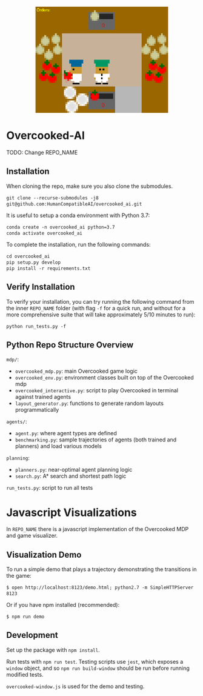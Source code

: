 
<p align="center">
<img src="images/screenshot.png" width="350">
</p>
  


# Overcooked-AI

TODO: Change REPO_NAME

## Installation

When cloning the repo, make sure you also clone the submodules.

```
git clone --recurse-submodules -j8 git@github.com:HumanCompatibleAI/overcooked_ai.git
```

It is useful to setup a conda environment with Python 3.7:

```
conda create -n overcooked_ai python=3.7
conda activate overcooked_ai
```

To complete the installation, run the following commands:

```
cd overcooked_ai
pip setup.py develop
pip install -r requirements.txt
```

## Verify Installation

To verify your installation, you can try running the following command from the inner `REPO_NAME` folder (with flag `-f` for a quick run, and without for a more comprehensive suite that will take approximately 5/10 minutes to run):

```
python run_tests.py -f
```

## Python Repo Structure Overview

`mdp/`:
- `overcooked_mdp.py`: main Overcooked game logic
- `overcooked_env.py`: environment classes built on top of the Overcooked mdp
- `overcooked_interactive.py`: script to play Overcooked in terminal against trained agents
- `layout_generator.py`: functions to generate random layouts programmatically

`agents/`:
- `agent.py`: where agent types are defined
- `benchmarking.py`: sample trajectories of agents (both trained and planners) and load various models

`planning`:
- `planners.py`: near-optimal agent planning logic
- `search.py`: A* search and shortest path logic

`run_tests.py`: script to run all tests

# Javascript Visualizations

In `REPO_NAME` there is a javascript implementation of the Overcooked MDP and game visualizer.

## Visualization Demo
To run a simple demo that plays a trajectory demonstrating the
transitions in the game:
```
$ open http://localhost:8123/demo.html; python2.7 -m SimpleHTTPServer 8123
```

Or if you have npm installed (recommended):
```
$ npm run demo
```

## Development
Set up the package with `npm install`.

Run tests with `npm run test`. Testing scripts use `jest`, which exposes a `window` object, and so
`npm run build-window` should be run before running modified tests.

`overcooked-window.js` is used for the demo and testing.
